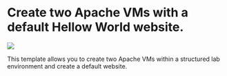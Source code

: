 # Create two Apache VMs with a default Hellow World website.

<a href="https://portal.azure.com/#create/Microsoft.Template/uri/https%3A%2F%2Fraw.githubusercontent.com%2FMTCAtlanta%2Fazure-virtual-machine-templates%2Fmaster%2Ftwo-lab-apache-vms%2Fazuredeploy.json" target="_blank">
    <img src="http://azuredeploy.net/deploybutton.png"/>
</a>

This template allows you to create two Apache VMs within a structured lab environment and create a default website. 